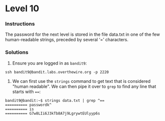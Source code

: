 # Level 10

### Instructions
The password for the next level is stored in the file data.txt in one of the few human-readable strings, preceded by several ‘=’ characters.

### Solutions
1. Ensure you are logged in as `bandit9`:
```
ssh bandit9@bandit.labs.overthewire.org -p 2220
```
1. We can first use the `strings` command to get text that is considered "human readable". We can then pipe it over to `grep` to find any line that starts with `==`:
```shell
bandit9@bandit:~$ strings data.txt | grep ^==
========== passwordk^
========== is
========== G7w8LIi6J3kTb8A7j9LgrywtEUlyyp6s
```